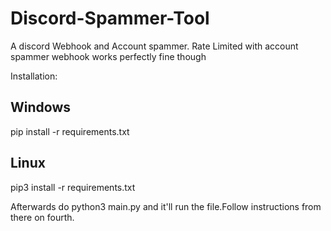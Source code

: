 # Discord-Spammer-Tool

A discord Webhook and Account spammer. Rate Limited with account spammer webhook works perfectly fine though

Installation:

<h2>Windows</h2>

pip install -r requirements.txt

<h2>Linux</h2>

pip3 install -r requirements.txt


Afterwards do python3 main.py and it'll run the file.Follow instructions from there on fourth. 
